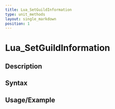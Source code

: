 ```yaml
---
title: Lua_SetGuildInformation
type: unit_methods
layout: single_markdown
position: 1
---
```


# Lua_SetGuildInformation

## Description

## Syntax

## Usage/Example


